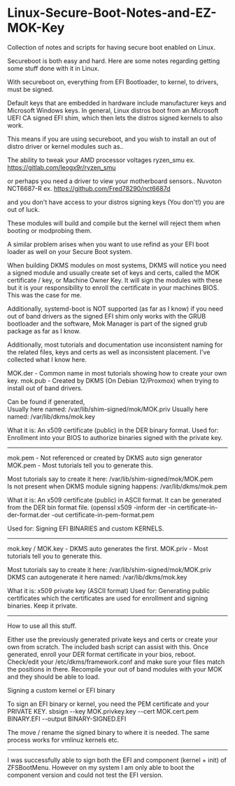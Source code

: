 # Linux-Secure-Boot-Notes-and-EZ-MOK-Key
Collection of notes and scripts for having secure boot enabled on Linux.

Secureboot is both easy and hard.
Here are some notes regarding getting some stuff done with it in Linux.

With secureboot on, everything from 
EFI Bootloader, to kernel, to drivers, must be signed.

Default keys that are embedded in hardware include manufacturer keys and Microsoft Windows keys.
In general, Linux distros boot from an Microsoft UEFI CA signed EFI shim, which then lets the distros signed kernels to also work. 

This means if you are using secureboot, and you wish to install an out of distro driver or kernel modules such as..
 
The ability to tweak your AMD processor voltages
ryzen_smu
ex. https://gitlab.com/leogx9r/ryzen_smu


or perhaps you need a driver to view your motherboard sensors.. 
Nuvoton NCT6687-R
ex. https://github.com/Fred78290/nct6687d

and you don't have access to your distros signing keys (You don't!) you are out of luck.

These modules will build and compile but the kernel will reject them when booting or modprobing them.

A similar problem arises when you want to use refind as your EFI boot loader as well on your Secure Boot system.

When building DKMS modules on most systems, DKMS will notice you need a signed module and usually create set of keys and certs, called the MOK certificate / key, or Machine Owner Key. It will sign the modules with these but it is your responsibility to enroll the certificate in your machines BIOS. This was the case for me.

Additionally, systemd-boot is NOT supported (as far as I know) if you need out of band drivers as the signed EFI shim only works with the GRUB bootloader and the software, Mok Manager is part of the signed grub package as far as I know.

Additionally, most tutorials and documentation use inconsistent naming for the related files, keys and certs as well as inconsistent placement. I've collected what I know here.

MOK.der - Common name in most tutorials showing how to create your own key.
mok.pub - Created by DKMS (On Debian 12/Proxmox) when trying to install out of band drivers.

Can be found if generated,  
Usually here named:  /var/lib/shim-signed/mok/MOK.priv
Usually here named:  /var/lib/dkms/mok.key

What it is: An x509 certificate (public) in the DER binary format.
Used for: Enrollment into your BIOS to authorize binaries signed with the private key.

--------------------------------
mok.pem - Not referenced or created by DKMS auto sign generator 
MOK.pem - Most tutorials tell you to generate this.

Most tutorials say to create it here: /var/lib/shim-signed/mok/MOK.pem    
Is not present when DKMS module signing happens: /var/lib/dkms/mok.pem

What it is: An x509 certificate (public) in ASCII format. It can be generated from the DER bin format file. (openssl x509 -inform der -in certificate-in-der-format.der -out certificate-in-pem-format.pem

Used for: Signing EFI BINARIES and custom KERNELS.

--------------------------------

mok.key / MOK.key - DKMS auto generates the first. 
MOK.priv - Most tutorials tell you to generate this.

Most tutorials say to create it here:  /var/lib/shim-signed/mok/MOK.priv
DKMS can autogenerate it here named:   /var/lib/dkms/mok.key

What it is: x509 private key (ASCII format) 
Used for: Generating public certificates which the certificates are used for enrollment and signing binaries. Keep it private.


----------------------------------

How to use all this stuff.

Either use the previously generated private keys and certs or create your own from scratch. The included bash script can assist with this.
Once generated, enroll your DER format certificate in your bios, reboot.
Check/edit your /etc/dkms/framework.conf and make sure your files match the positions in there.
Recompile your out of band modules with your MOK and they should be able to load.

Signing a custom kernel or EFI binary 

To sign an EFI binary or kernel, you need the PEM certificate and your PRIVATE KEY. 
sbsign --key MOK.privkey.key --cert MOK.cert.pem BINARY.EFI --output BINARY-SIGNED.EFI

The move / rename the signed binary to where it is needed.
The same process works for vmlinuz kernels etc.

------------------------------------------


I was successfully able to sign both the EFI and component (kernel + init) of ZFSBootMenu.
However on my system I am only able to boot the component version and could not test the EFI version.


